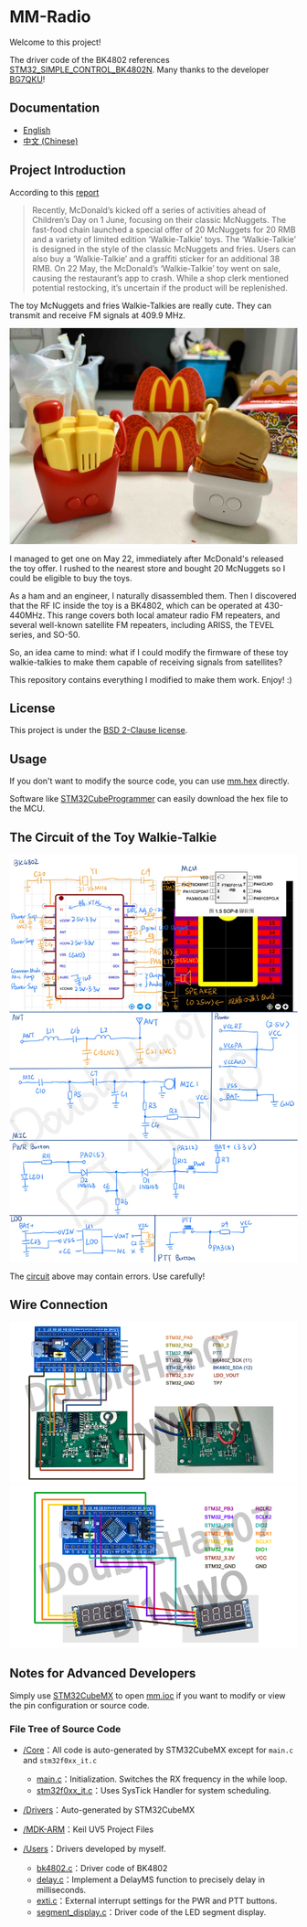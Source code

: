 # MM-Radio
Welcome to this project!

The driver code of the BK4802 references [STM32_SIMPLE_CONTROL_BK4802N](https://github.com/BG7QKU/STM32_SIMPLE_CONTROL_BK4802N). Many thanks to the developer [BG7QKU](https://github.com/BG7QKU)!

## Documentation
- [English](README-en.md)
- [中文 (Chinese)](README.md)

## Project Introduction
According to this [report](https://daoinsights.com/news/mcdonalds-releases-retro-walkie-talkie-for-childrens-day-while-kfc-hosts-nostalgic-toy-fair/)
> Recently, McDonald’s kicked off a series of activities ahead of Children’s Day on 1 June, focusing on their classic McNuggets. The fast-food chain launched a special offer of 20 McNuggets for 20 RMB and a variety of limited edition ‘Walkie-Talkie’ toys. The ‘Walkie-Talkie’ is designed in the style of the classic McNuggets and fries. Users can also buy a ‘Walkie-Talkie’ and a graffiti sticker for an additional 38 RMB. On 22 May, the McDonald’s ‘Walkie-Talkie’ toy went on sale, causing the restaurant’s app to crash. While a shop clerk mentioned potential restocking, it’s uncertain if the product will be replenished.

The toy McNuggets and fries Walkie-Talkies are really cute. They can transmit and receive FM signals at 409.9 MHz.

![](/docs/images/toys.jpg)

I managed to get one on May 22, immediately after McDonald's released the toy offer. I rushed to the nearest store and bought 20 McNuggets so I could be eligible to buy the toys.

As a ham and an engineer, I naturally disassembled them. Then I discovered that the RF IC inside the toy is a BK4802, which can be operated at 430-440MHz. This range covers both local amateur radio FM repeaters, and several well-known satellite FM repeaters, including ARISS, the TEVEL series, and SO-50.

So, an idea came to mind: what if I could modify the firmware of these toy walkie-talkies to make them capable of receiving signals from satellites?

This repository contains everything I modified to make them work. Enjoy! :)

## License
This project is under the [BSD 2-Clause license](./LICENSE).

## Usage
If you don't want to modify the source code, you can use [mm.hex](/MDK-ARM/mm/mm.hex) directly.

Software like [STM32CubeProgrammer](https://www.st.com/en/development-tools/stm32cubeprog.html) can easily download the hex file to the MCU.

## The Circuit of the Toy Walkie-Talkie

![Circuit of the Toy Walkie-Talkie](./docs/mm-circuit.jpg)

The [circuit](./docs/mm-circuit.pdf) above may contain errors. Use carefully!

## Wire Connection
![](/docs/images/BoardConnection_en.jpg)
![](/docs/images/SegConnection.jpg)

## Notes for Advanced Developers
Simply use [STM32CubeMX](https://www.st.com/en/development-tools/stm32cubemx.html) to open [mm.ioc](./mm.ioc) if you want to modify or view the pin configuration or source code.

### File Tree of Source Code
* [/Core](./Core/)：All code is auto-generated by STM32CubeMX except for `main.c` and `stm32f0xx_it.c`
    * [main.c](./Core/Src/main.c)：Initialization. Switches the RX frequency in the while loop.
    * [stm32f0xx_it.c](./Core/Src/stm32f0xx_it.c)：Uses SysTick Handler for system scheduling.

* [/Drivers](./Drivers/)：Auto-generated by STM32CubeMX

* [/MDK-ARM](./MDK-ARM/)：Keil UV5 Project Files

* [/Users](./Users/)：Drivers developed by myself.
    * [bk4802.c](./Users/bk4802.c)：Driver code of BK4802
    * [delay.c](./Users/delay.c)：Implement a DelayMS function to precisely delay in milliseconds.
    * [exti.c](./Users/exti.c)：External interrupt settings for the PWR and PTT buttons.
    * [segment_display.c](./Users/segment_display.c)：Driver code of the LED segment display.